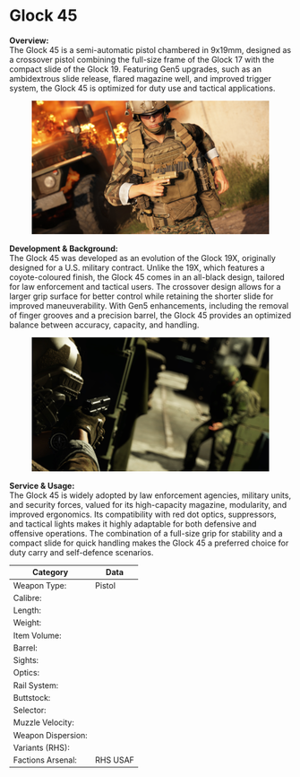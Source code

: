# Glock 45

**Overview:**\
The Glock 45 is a semi-automatic pistol chambered in 9x19mm, designed as a crossover pistol combining the full-size frame of the Glock 17 with the compact slide of the Glock 19. Featuring Gen5 upgrades, such as an ambidextrous slide release, flared magazine well, and improved trigger system, the Glock 45 is optimized for duty use and tactical applications.

<figure><img src="../../../../.gitbook/assets/G45.jpg" alt=""><figcaption></figcaption></figure>

**Development & Background:**\
The Glock 45 was developed as an evolution of the Glock 19X, originally designed for a U.S. military contract. Unlike the 19X, which features a coyote-coloured finish, the Glock 45 comes in an all-black design, tailored for law enforcement and tactical users. The crossover design allows for a larger grip surface for better control while retaining the shorter slide for improved maneuverability. With Gen5 enhancements, including the removal of finger grooves and a precision barrel, the Glock 45 provides an optimized balance between accuracy, capacity, and handling.

<figure><img src="../../../../.gitbook/assets/G45-2.jpg" alt=""><figcaption></figcaption></figure>

**Service & Usage:**\
The Glock 45 is widely adopted by law enforcement agencies, military units, and security forces, valued for its high-capacity magazine, modularity, and improved ergonomics. Its compatibility with red dot optics, suppressors, and tactical lights makes it highly adaptable for both defensive and offensive operations. The combination of a full-size grip for stability and a compact slide for quick handling makes the Glock 45 a preferred choice for duty carry and self-defence scenarios.

<table data-full-width="false"><thead><tr><th>Category</th><th>Data</th></tr></thead><tbody><tr><td>Weapon Type:</td><td>Pistol</td></tr><tr><td>Calibre:</td><td></td></tr><tr><td>Length:</td><td></td></tr><tr><td>Weight:</td><td></td></tr><tr><td>Item Volume:</td><td></td></tr><tr><td>Barrel:</td><td></td></tr><tr><td>Sights:</td><td></td></tr><tr><td>Optics:</td><td></td></tr><tr><td>Rail System:</td><td></td></tr><tr><td>Buttstock:</td><td></td></tr><tr><td>Selector:</td><td></td></tr><tr><td>Muzzle Velocity:</td><td></td></tr><tr><td>Weapon Dispersion:</td><td></td></tr><tr><td>Variants (RHS):</td><td></td></tr><tr><td>Factions Arsenal:</td><td>RHS USAF</td></tr></tbody></table>

